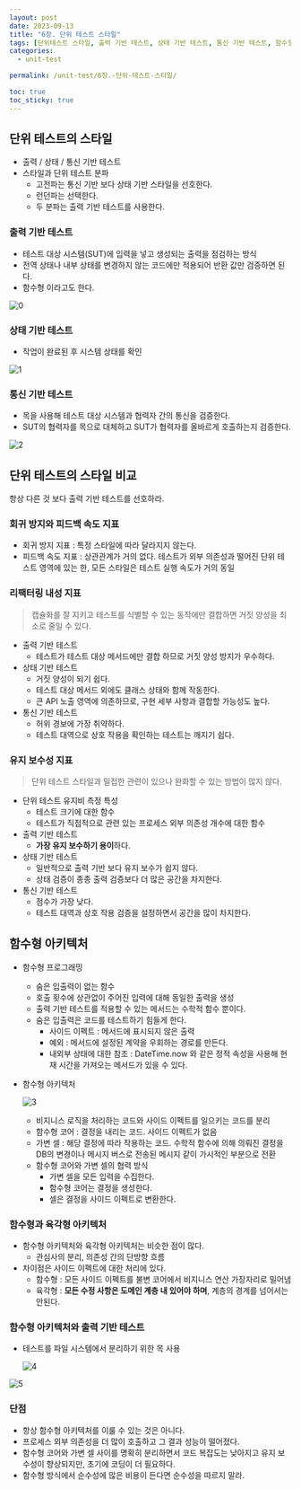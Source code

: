 ```yaml
---
layout: post
date: 2023-09-13
title: "6장. 단위 테스트 스타일"
tags: [단위테스트 스타일, 출력 기반 테스트, 상태 기반 테스트, 통신 기반 테스트, 함수형 아키텍처, ]
categories:
  - unit-test

permalink: /unit-test/6장.-단위-테스트-스타일/

toc: true
toc_sticky: true
---
```



## 단위 테스트의 스타일

- 출력 / 상태 / 통신 기반 테스트
- 스타일과 단위 테스트 분파
	- 고전파는 통신 기반 보다 상태 기반 스타일을 선호한다.
	- 런던파는 선택한다.
	- 두 분파는 출력 기반 테스트를 사용한다.

### 출력 기반 테스트

- 테스트 대상 시스템(SUT)에 입력을 넣고 생성되는 출력을 점검하는 방식
- 전역 상태나 내부 상태를 변경하지 않는 코드에만 적용되어 반환 값만 검증하면 된다.
- 함수형 이라고도 한다.

![0](/assets/img/2023-09-13-6장.-단위-테스트-스타일.md/0.png)


### 상태 기반 테스트

- 작업이 완료된 후 시스템 상태를 확인

![1](/assets/img/2023-09-13-6장.-단위-테스트-스타일.md/1.png)


### 통신 기반 테스트

- 목을 사용해 테스트 대상 시스템과 협력자 간의 통신을 검증한다.
- SUT의 협력자를 목으로 대체하고 SUT가 협력자를 올바르게 호출하는지 검증한다.

![2](/assets/img/2023-09-13-6장.-단위-테스트-스타일.md/2.png)


## 단위 테스트의 스타일 비교


항상 다른 것 보다 출력 기반 테스트를 선호하라.


### 회귀 방지와 피드백 속도 지표

- 회귀 방지 지표 : 특정 스타일에 따라 달라지지 않는다.
- 피드백 속도 지표 : 상관관계가 거의 없다. 테스트가 외부 의존성과 떨어진 단위 테스트 영역에 있는 한, 모든 스타일은 테스트 실행 속도가 거의 동일

### 리팩터링 내성 지표


> 캡슐화를 잘 지키고 테스트를 식별할 수 있는 동작에만 결합하면 거짓 양성을 최소로 줄일 수 있다.

- 출력 기반 테스트
	- 테스트가 테스트 대상 메서드에만 결합 하므로 거짓 양성 방지가 우수하다.
- 상태 기반 테스트
	- 거짓 양성이 되기 쉽다.
	- 테스트 대상 메서드 외에도 클래스 상태와 함께 작동한다.
	- 큰 API 노출 영역에 의존하므로, 구현 세부 사항과 결합할 가능성도 높다.
- 통신 기반 테스트
	- 허위 경보에 가장 취약하다.
	- 테스트 대역으로 상호 작용을 확인하는 테스트는 깨지기 쉽다.

### 유지 보수성 지표


> 단위 테스트 스타일과 밀접한 관련이 있으나 완화할 수 있는 방법이 많지 않다.

- 단위 테스트 유지비 측정 특성
	- 테스트 크기에 대한 함수
	- 테스트가 직접적으로 관련 있는 프로세스 외부 의존성 개수에 대한 함수
- 출력 기반 테스트
	- **가장 유지 보수하기 용이**하다.
- 상태 기반 테스트
	- 일반적으로 출력 기반 보다 유지 보수가 쉽지 않다.
	- 상태 검증이 종종 출력 검증보다 더 많은 공간을 차지한다.
- 통신 기반 테스트
	- 점수가 가장 낮다.
	- 테스트 대역과 상호 작용 검증을 설정하면서 공간을 많이 차지한다.

## 함수형 아키텍처

- 함수형 프로그래밍
	- 숨은 입출력이 없는 함수
	- 호출 횟수에 상관없이 주어진 입력에 대해 동일한 출력을 생성
	- 출력 기반 테스트를 적용할 수 있는 메서드는 수학적 함수 뿐이다.
	- 숨은 입출력은 코드를 테스트하기 힘들게 한다.
		- 사이드 이펙트 : 메서드에 표시되지 않은 출력
		- 예외 : 메서드에 설정된 계약을 우회하는 경로를 만든다.
		- 내외부 상태에 대한 참조 : DateTime.now 와 같은 정적 속성을 사용해 현재 시간을 가져오는 메서드가 있을 수 있다.
- 함수형 아키텍처

	![3](/assets/img/2023-09-13-6장.-단위-테스트-스타일.md/3.png)

	- 비지니스 로직을 처리하는 코드와 사이드 이펙트를 일으키는 코드를 분리
	- 함수형 코어 : 결정을 내리는 코드. 사이드 이펙트가 없음
	- 가변 셀 : 해당 결정에 따라 작용하는 코드. 수학적 함수에 의해 의뤄진 결정을 DB의 변경이나 메시지 버스로 전송된 메시지 같이 가시적인 부분으로 전환
	- 함수형 코어와 가변 셀의 협력 방식
		- 가변 셀을 모든 입력을 수집한다.
		- 함수형 코어는 결정을 생성한다.
		- 셀은 결정을 사이드 이펙트로 변환한다.

### 함수형과 육각형 아키텍처

- 함수형 아키텍처와 육각형 아키텍처는 비슷한 점이 많다.
	- 관심사의 분리, 의존성 간의 단방향 흐름
- 차이점은 사이드 이펙트에 대한 처리에 있다.
	- 함수형 : 모든 사이드 이펙트를 불변 코어에서 비지니스 연산 가장자리로 밀어냄
	- 육각형 : **모든 수정 사항은 도메인 계층 내 있어야 하며**, 계층의 경계를 넘어서는 안된다.

### 함수형 아키텍처와 출력 기반 테스트

- 테스트를 파일 시스템에서 분리하기 위한 목 사용

	![4](/assets/img/2023-09-13-6장.-단위-테스트-스타일.md/4.png)


![5](/assets/img/2023-09-13-6장.-단위-테스트-스타일.md/5.png)


### 단점

- 항상 함수형 아키텍처를 이룰 수 있는 것은 아니다.
- 프로세스 외부 의존성을 더 많이 호출하고 그 결과 성능이 떨어졌다.
- 함수형 코어와 가변 셀 사이를 명확히 분리하면서 코드 복잡도는 낮아지고 유지 보수성이 향상되지만, 초기에 코딩이 더 필요하다.
- 함수형 방식에서 순수성에 많은 비용이 든다면 순수성을 따르지 말라.
